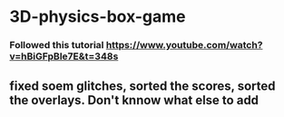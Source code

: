 # 3D-physics-box-game

### Followed this tutorial https://www.youtube.com/watch?v=hBiGFpBle7E&t=348s
## fixed soem glitches, sorted the scores, sorted the overlays. Don't knnow what else to add
